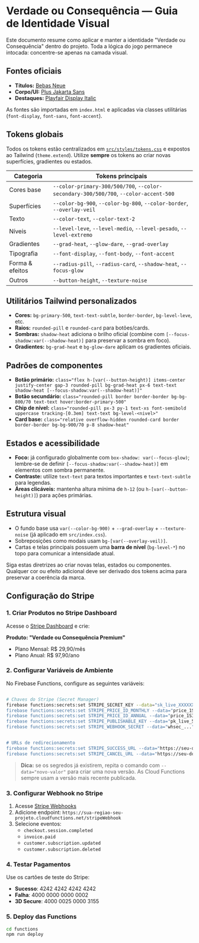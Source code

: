 # Verdade ou Consequência — Guia de Identidade Visual

Este documento resume como aplicar e manter a identidade "Verdade ou Consequência" dentro do projeto. Toda a lógica do jogo permanece intocada: concentre-se apenas na camada visual.

## Fontes oficiais
- **Títulos:** [Bebas Neue](https://fonts.google.com/specimen/Bebas+Neue)
- **Corpo/UI:** [Plus Jakarta Sans](https://fonts.google.com/specimen/Plus+Jakarta+Sans)
- **Destaques:** [Playfair Display Italic](https://fonts.google.com/specimen/Playfair+Display)

As fontes são importadas em `index.html` e aplicadas via classes utilitárias (`font-display`, `font-sans`, `font-accent`).

## Tokens globais
Todos os tokens estão centralizados em [`src/styles/tokens.css`](src/styles/tokens.css) e expostos ao Tailwind (`theme.extend`). Utilize **sempre** os tokens ao criar novas superfícies, gradientes ou estados.

| Categoria | Tokens principais |
|-----------|------------------|
| Cores base | `--color-primary-300/500/700`, `--color-secondary-300/500/700`, `--color-accent-500` |
| Superfícies | `--color-bg-900`, `--color-bg-800`, `--color-border`, `--overlay-veil` |
| Texto | `--color-text`, `--color-text-2` |
| Níveis | `--level-leve`, `--level-medio`, `--level-pesado`, `--level-extremo` |
| Gradientes | `--grad-heat`, `--glow-dare`, `--grad-overlay` |
| Tipografia | `--font-display`, `--font-body`, `--font-accent` |
| Forma & efeitos | `--radius-pill`, `--radius-card`, `--shadow-heat`, `--focus-glow` |
| Outros | `--button-height`, `--texture-noise` |

## Utilitários Tailwind personalizados
- **Cores:** `bg-primary-500`, `text-text-subtle`, `border-border`, `bg-level-leve`, etc.
- **Raios:** `rounded-pill` e `rounded-card` para botões/cards.
- **Sombras:** `shadow-heat` adiciona o brilho oficial (combine com `[--focus-shadow:var(--shadow-heat)]` para preservar a sombra em foco).
- **Gradientes:** `bg-grad-heat` e `bg-glow-dare` aplicam os gradientes oficiais.

## Padrões de componentes
- **Botão primário:** `class="flex h-[var(--button-height)] items-center justify-center gap-3 rounded-pill bg-grad-heat px-6 text-text shadow-heat [--focus-shadow:var(--shadow-heat)]"`
- **Botão secundário:** `class="rounded-pill border border-border bg-bg-800/70 text-text hover:border-primary-500"`
- **Chip de nível:** `class="rounded-pill px-3 py-1 text-xs font-semibold uppercase tracking-[0.3em] text-text bg-level-<nivel>"`
- **Card base:** `class="relative overflow-hidden rounded-card border border-border bg-bg-900/70 p-8 shadow-heat"`

## Estados e acessibilidade
- **Foco:** já configurado globalmente com `box-shadow: var(--focus-glow)`; lembre-se de definir `[--focus-shadow:var(--shadow-heat)]` em elementos com sombra permanente.
- **Contraste:** utilize `text-text` para textos importantes e `text-text-subtle` para legendas.
- **Áreas clicáveis:** mantenha altura mínima de `h-12` (ou `h-[var(--button-height)]`) para ações primárias.

## Estrutura visual
- O fundo base usa `var(--color-bg-900)` + `--grad-overlay` + `--texture-noise` (já aplicado em `src/index.css`).
- Sobreposições como modais usam `bg-[var(--overlay-veil)]`.
- Cartas e telas principais possuem uma **barra de nível** (`bg-level-*`) no topo para comunicar a intensidade atual.

Siga estas diretrizes ao criar novas telas, estados ou componentes. Qualquer cor ou efeito adicional deve ser derivado dos tokens acima para preservar a coerência da marca.

## Configuração do Stripe

### 1. Criar Produtos no Stripe Dashboard

Acesse o [Stripe Dashboard](https://dashboard.stripe.com/products) e crie:

**Produto: "Verdade ou Consequência Premium"**
- Plano Mensal: R$ 29,90/mês
- Plano Anual: R$ 97,90/ano

### 2. Configurar Variáveis de Ambiente

No Firebase Functions, configure as seguintes variáveis:

```bash

# Chaves do Stripe (Secret Manager)
firebase functions:secrets:set STRIPE_SECRET_KEY --data="sk_live_XXXXXXXXXXXXXXXX""
firebase functions:secrets:set STRIPE_PRICE_ID_MONTHLY --data="price_1SIVa2KFaEtennkkgNcgdsny"
firebase functions:secrets:set STRIPE_PRICE_ID_ANNUAL --data="price_1SIVeBKFaEtennkkBmuMbWUQ"
firebase functions:secrets:set STRIPE_PUBLISHABLE_KEY --data="pk_live_51RPCj6KFaEtennkktvwNggJEBC1pMKDb9c2INi7YWgTebopkEIK0ZjXkrctrV0w2eNIpwXri83ULwF9buDW3OPXN00685EDD6J"
firebase functions:secrets:set STRIPE_WEBHOOK_SECRET --data="whsec_..."


# URLs de redirecionamento
firebase functions:secrets:set STRIPE_SUCCESS_URL --data="https://seu-dominio.com/checkout/success"
firebase functions:secrets:set STRIPE_CANCEL_URL --data="https://seu-dominio.com/checkout/cancel"
```

> **Dica:** se os segredos já existirem, repita o comando com `--data="novo-valor"` para criar uma nova versão. As Cloud Functions sempre usam a versão mais recente publicada.

### 3. Configurar Webhook no Stripe

1. Acesse [Stripe Webhooks](https://dashboard.stripe.com/webhooks)
2. Adicione endpoint: `https://sua-regiao-seu-projeto.cloudfunctions.net/stripeWebhook`
3. Selecione eventos:
   - `checkout.session.completed`
   - `invoice.paid`
   - `customer.subscription.updated`
   - `customer.subscription.deleted`

### 4. Testar Pagamentos

Use os cartões de teste do Stripe:
- **Sucesso**: 4242 4242 4242 4242
- **Falha**: 4000 0000 0000 0002
- **3D Secure**: 4000 0025 0000 3155

### 5. Deploy das Functions

```bash
cd functions
npm run deploy
```